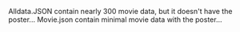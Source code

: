 Alldata.JSON contain nearly 300 movie data, but it doesn't have the poster...
Movie.json contain minimal movie data with the poster...
